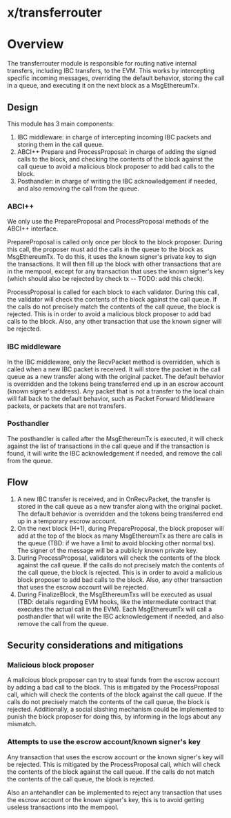 # x/transferrouter

# Overview

The transferrouter module is responsible for routing native internal transfers, including IBC transfers, to the EVM. This works by intercepting specific incoming messages, overriding the default behavior, storing the call in a queue, and executing it on the next block as a MsgEthereumTx.

## Design

This module has 3 main components:

1. IBC middleware: in charge of intercepting incoming IBC packets and storing them in the call queue.
2. ABCI++ Prepare and ProcessProposal: in charge of adding the signed calls to the block, and checking the contents of the block against the call queue to avoid a malicious block proposer to add bad calls to the block.
3. Posthandler: in charge of writing the IBC acknowledgement if needed, and also removing the call from the queue.

### ABCI++

We only use the PrepareProposal and ProcessProposal methods of the ABCI++ interface.

PrepareProposal is called only once per block to the block proposer. During this call, the proposer must add the calls in the queue to the block as MsgEthereumTx. To do this, it uses the known signer's private key to sign the transactions. It will then fill up the block with other transactions that are in the mempool, except for any transaction that uses the known signer's key (which should also be rejected by check tx -- TODO: add this check).

ProcessProposal is called for each block to each validator. During this call, the validator will check the contents of the block against the call queue. If the calls do not precisely match the contents of the call queue, the block is rejected. This is in order to avoid a malicious block proposer to add bad calls to the block. Also, any other transaction that use the known signer will be rejected.

### IBC middleware

In the IBC middleware, only the RecvPacket method is overridden, which is called when a new IBC packet is received. It will store the packet in the call queue as a new transfer along with the original packet. The default behavior is overridden and the tokens being transferred end up in an escrow account (known signer's address). Any packet that is not a transfer to the local chain will fall back to the default behavior, such as Packet Forward Middleware packets, or packets that are not transfers.

### Posthandler

The posthandler is called after the MsgEthereumTx is executed, it will check against the list of transactions in the call queue and if the transaction is found, it will write the IBC acknowledgement if needed, and remove the call from the queue.

## Flow

1. A new IBC transfer is received, and in OnRecvPacket, the transfer is stored in the call queue as a new transfer along with the original packet. The default behavior is overridden and the tokens being transferred end up in a temporary escrow account.
2. On the next block (H+1), during PrepareProposal, the block proposer will add at the top of the block as many MsgEthereumTx as there are calls in the queue (TBD: if we have a limit to avoid blocking other normal txs). The signer of the message will be a publicly known private key.
3. During ProcessProposal, validators will check the contents of the block against the call queue. If the calls do not precisely match the contents of the call queue, the block is rejected. This is in order to avoid a malicious block proposer to add bad calls to the block. Also, any other transaction that uses the escrow account will be rejected.
4. During FinalizeBlock, the MsgEthereumTxs will be executed as usual (TBD: details regarding EVM hooks, like the intermediate contract that executes the actual call in the EVM). Each MsgEthereumTx will call a posthandler that will write the IBC acknowledgement if needed, and also remove the call from the queue.

## Security considerations and mitigations

### Malicious block proposer

A malicious block proposer can try to steal funds from the escrow account by adding a bad call to the block. This is mitigated by the ProcessProposal call, which will check the contents of the block against the call queue. If the calls do not precisely match the contents of the call queue, the block is rejected. Additionally, a social slashing mechanism could be implemented to punish the block proposer for doing this, by informing in the logs about any mismatch.

### Attempts to use the escrow account/known signer's key

Any transaction that uses the escrow account or the known signer's key will be rejected. This is mitigated by the ProcessProposal call, which will check the contents of the block against the call queue. If the calls do not match the contents of the call queue, the block is rejected.

Also an antehandler can be implemented to reject any transaction that uses the escrow account or the known signer's key, this is to avoid getting useless transactions into the mempool.